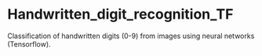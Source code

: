 # Handwritten_digit_recognition_TF
Classification of handwritten digits (0-9) from images using neural networks (Tensorflow).

